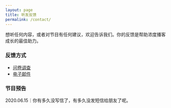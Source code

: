 ```yaml
---
layout: page
title: 听友反馈
permalink: /contact/
---
```


想听任何内容，或者对节目有任何建议，欢迎告诉我们。你的反馈是帮助浓度播客成长的最佳助力。

### 反馈方式

* [问卷调查](https://www.surveycake.com/s/WAerv)
* [电子邮件](mailto:{{hi@nod.fm}}) 


### 节目预告

2020.06.15｜你有多久没写信了，有多久没发短信给朋友了呢。

